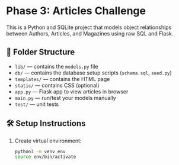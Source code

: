 # Phase 3: Articles Challenge

This is a Python and SQLite project that models object relationships between Authors, Articles, and Magazines using raw SQL and Flask.

## 📁 Folder Structure

- `lib/` — contains the `models.py` file
- `db/` — contains the database setup scripts (`schema.sql`, `seed.py`)
- `templates/` — contains the HTML page
- `static/` — contains CSS (optional)
- `app.py` — Flask app to view articles in browser
- `main.py` — run/test your models manually
- `test/` — unit tests

## 🛠️ Setup Instructions

1. Create virtual environment:
   ```bash
   python3 -m venv env
   source env/bin/activate
